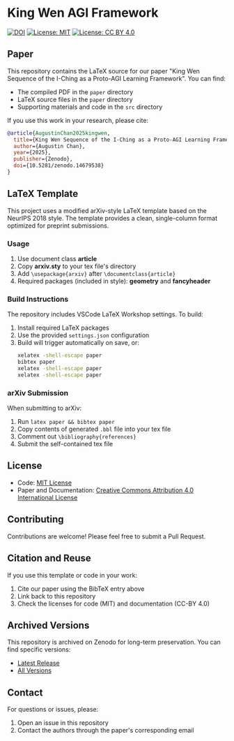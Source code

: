 # King Wen AGI Framework

[![DOI](https://zenodo.org/badge/DOI/10.5281/zenodo.14679538.svg)](https://doi.org/10.5281/zenodo.14679538)
[![License: MIT](https://img.shields.io/badge/License-MIT-yellow.svg)](https://opensource.org/licenses/MIT)
[![License: CC BY 4.0](https://img.shields.io/badge/License-CC%20BY%204.0-lightgrey.svg)](https://creativecommons.org/licenses/by/4.0/)

## Paper

This repository contains the LaTeX source for our paper "King Wen Sequence of the I-Ching as a Proto-AGI Learning Framework". You can find:

- The compiled PDF in the `paper` directory
- LaTeX source files in the `paper` directory
- Supporting materials and code in the `src` directory

If you use this work in your research, please cite:

```bibtex
@article{AugustinChan2025kingwen,
  title={King Wen Sequence of the I-Ching as a Proto-AGI Learning Framework},
  author={Augustin Chan},
  year={2025},
  publisher={Zenodo},
  doi={10.5281/zenodo.14679538}
}
```

## LaTeX Template

This project uses a modified arXiv-style LaTeX template based on the NeurIPS 2018 style. The template provides a clean, single-column format optimized for preprint submissions.

### Usage

1. Use document class **article**
2. Copy **arxiv.sty** to your tex file's directory
3. Add `\usepackage{arxiv}` after `\documentclass{article}`
4. Required packages (included in style): **geometry** and **fancyheader**

### Build Instructions

The repository includes VSCode LaTeX Workshop settings. To build:

1. Install required LaTeX packages
2. Use the provided `settings.json` configuration
3. Build will trigger automatically on save, or:
   ```bash
   xelatex -shell-escape paper
   bibtex paper
   xelatex -shell-escape paper
   xelatex -shell-escape paper
   ```

### arXiv Submission

When submitting to arXiv:

1. Run `latex paper && bibtex paper`
2. Copy contents of generated `.bbl` file into your tex file
3. Comment out `\bibliography{references}`
4. Submit the self-contained tex file

## License

- Code: [MIT License](License.txt)
- Paper and Documentation: [Creative Commons Attribution 4.0 International License](https://creativecommons.org/licenses/by/4.0/)

## Contributing

Contributions are welcome! Please feel free to submit a Pull Request.

## Citation and Reuse

If you use this template or code in your work:
1. Cite our paper using the BibTeX entry above
2. Link back to this repository
3. Check the licenses for code (MIT) and documentation (CC-BY 4.0)

## Archived Versions

This repository is archived on Zenodo for long-term preservation. You can find specific versions:
- [Latest Release](https://doi.org/10.5281/zenodo.14679538)
- [All Versions](https://zenodo.org/records/14679538)

## Contact

For questions or issues, please:
1. Open an issue in this repository
2. Contact the authors through the paper's corresponding email